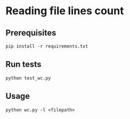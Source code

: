 # Reading file lines count


## Prerequisites
```
pip install -r requirements.txt
```

## Run tests
```
python test_wc.py
```

## Usage
```
python wc.py -l <filepath>
```
